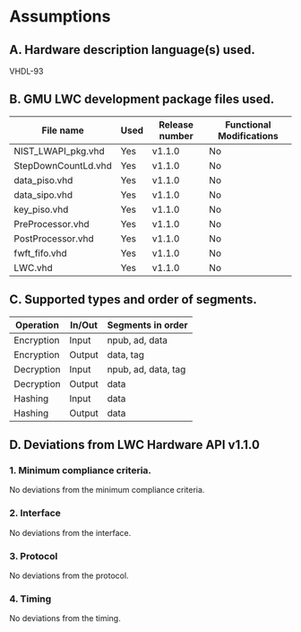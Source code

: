 # Assumptions

## A. Hardware description language(s) used.
VHDL-93

## B. GMU LWC development package files used.
|File name           |Used| Release number|Functional Modifications|
|--------------------|----|---------------|------------------------|
|NIST_LWAPI_pkg.vhd  |Yes |         v1.1.0|No                      |
|StepDownCountLd.vhd |Yes |         v1.1.0|No                      |
|data_piso.vhd       |Yes |         v1.1.0|No                      |
|data_sipo.vhd       |Yes |         v1.1.0|No                      |
|key_piso.vhd        |Yes |         v1.1.0|No                      |
|PreProcessor.vhd    |Yes |         v1.1.0|No                      |
|PostProcessor.vhd   |Yes |         v1.1.0|No                      |
|fwft_fifo.vhd       |Yes |         v1.1.0|No                      |
|LWC.vhd             |Yes |         v1.1.0|No                      |

## C. Supported types and order of segments.
|Operation |In/Out|Segments in order  |
|----------|------|-------------------|
|Encryption|Input |npub, ad, data     |
|Encryption|Output|data, tag          |
|Decryption|Input |npub, ad, data, tag|
|Decryption|Output|data               |
|Hashing   |Input |data               |
|Hashing   |Output|data               |

## D. Deviations from LWC Hardware API v1.1.0

### 1. Minimum compliance criteria.
No deviations from the minimum compliance criteria.

### 2. Interface
No deviations from the interface.

### 3. Protocol
No deviations from the protocol.

### 4. Timing
No deviations from the timing.